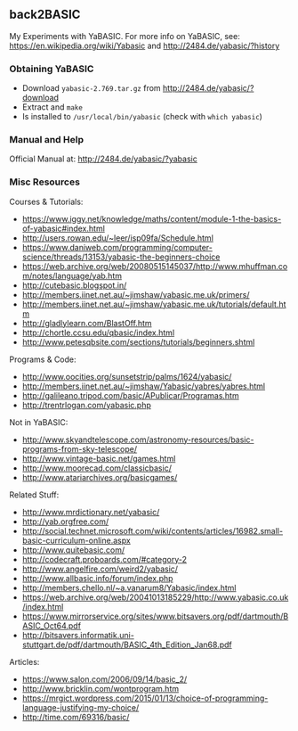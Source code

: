 ## back2BASIC ##
My Experiments with YaBASIC. For more info on YaBASIC, see: https://en.wikipedia.org/wiki/Yabasic and http://2484.de/yabasic/?history

### Obtaining YaBASIC ###
* Download `yabasic-2.769.tar.gz` from http://2484.de/yabasic/?download
* Extract and `make`
* Is installed to `/usr/local/bin/yabasic` (check with `which yabasic`)
 
### Manual and Help ###
Official Manual at: http://2484.de/yabasic/?yabasic

### Misc Resources ###
Courses & Tutorials:
* https://www.iggy.net/knowledge/maths/content/module-1-the-basics-of-yabasic#index.html
* http://users.rowan.edu/~leer/isp09fa/Schedule.html
* https://www.daniweb.com/programming/computer-science/threads/13153/yabasic-the-beginners-choice
* https://web.archive.org/web/20080515145037/http://www.mhuffman.com/notes/language/yab.htm
* http://cutebasic.blogspot.in/
* http://members.iinet.net.au/~jimshaw/yabasic.me.uk/primers/
* http://members.iinet.net.au/~jimshaw/yabasic.me.uk/tutorials/default.htm
* http://gladlylearn.com/BlastOff.htm
* http://chortle.ccsu.edu/qbasic/index.html
* http://www.petesqbsite.com/sections/tutorials/beginners.shtml

Programs & Code:
* http://www.oocities.org/sunsetstrip/palms/1624/yabasic/
* http://members.iinet.net.au/~jimshaw/Yabasic/yabres/yabres.html
* http://galileano.tripod.com/basic/APublicar/Programas.htm
* http://trentrlogan.com/yabasic.php

Not in YaBASIC:
* http://www.skyandtelescope.com/astronomy-resources/basic-programs-from-sky-telescope/
* http://www.vintage-basic.net/games.html
* http://www.moorecad.com/classicbasic/
* http://www.atariarchives.org/basicgames/

Related Stuff:
* http://www.mrdictionary.net/yabasic/
* http://yab.orgfree.com/
* http://social.technet.microsoft.com/wiki/contents/articles/16982.small-basic-curriculum-online.aspx
* http://www.quitebasic.com/
* http://codecraft.proboards.com/#category-2
* http://www.angelfire.com/weird2/yabasic/
* http://www.allbasic.info/forum/index.php
* http://members.chello.nl/~a.vanarum8/Yabasic/index.html
* https://web.archive.org/web/20041013185229/http://www.yabasic.co.uk/index.html
* https://www.mirrorservice.org/sites/www.bitsavers.org/pdf/dartmouth/BASIC_Oct64.pdf
* http://bitsavers.informatik.uni-stuttgart.de/pdf/dartmouth/BASIC_4th_Edition_Jan68.pdf

Articles:
* https://www.salon.com/2006/09/14/basic_2/
* http://www.bricklin.com/wontprogram.htm
* https://mrgict.wordpress.com/2015/01/13/choice-of-programming-language-justifying-my-choice/
* http://time.com/69316/basic/
